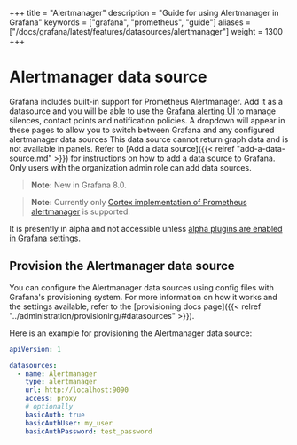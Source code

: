 +++
title = "Alertmanager"
description = "Guide for using Alertmanager in Grafana"
keywords = ["grafana", "prometheus", "guide"]
aliases = ["/docs/grafana/latest/features/datasources/alertmanager"]
weight = 1300
+++

# Alertmanager data source

Grafana includes built-in support for Prometheus Alertmanager. Add it as a datasource and you will be able to use the [Grafana alerting UI](https://grafana.com/docs/grafana/latest/alerting/) to manage silences, contact points and notification policies. A dropdown will appear in these pages to allow you to switch between Grafana and any configured alertmanager data sources This data source cannot return graph data and is not available in panels.
Refer to [Add a data source]({{< relref "add-a-data-source.md" >}}) for instructions on how to add a data source to Grafana. Only users with the organization admin role can add data sources.

>**Note:** New in Grafana 8.0.

>**Note:** Currently only [Cortex implementation of Prometheus alertmanager](https://cortexmetrics.io/docs/proposals/scalable-alertmanager/) is supported. 

It is presently in alpha and not accessible unless [alpha plugins are enabled in Grafana settings](https://grafana.com/docs/grafana/latest/administration/configuration/#enable_alpha).

## Provision the Alertmanager data source

You can configure the Alertmanager data sources using config files with Grafana's provisioning system. For more information on how it works and the settings available, refer to the [provisioning docs page]({{< relref "../administration/provisioning/#datasources" >}}).

Here is an example for provisioning the Alertmanager data source:

```yaml
apiVersion: 1

datasources:
  - name: Alertmanager
    type: alertmanager
    url: http://localhost:9090
    access: proxy
    # optionally
    basicAuth: true
    basicAuthUser: my_user
    basicAuthPassword: test_password
```
